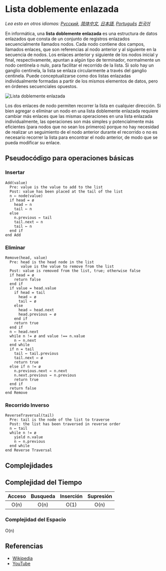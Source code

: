 # Lista doblemente enlazada

_Lea esto en otros idiomas:_
[_Русский_](README.ru-RU.md),
[_简体中文_](README.zh-CN.md),
[_日本語_](README.ja-JP.md),
[_Português_](README.pt-BR.md)
[_한국어_](README.ko-KR.md)

En informática, una **lista doblemente enlazada** es una estructura de datos enlazados que consta de un conjunto de registros enlazados secuencialmente llamados nodos. Cada nodo contiene dos campos, llamados enlaces, que son referencias al nodo anterior y al siguiente en la secuencia de nodos. Los enlaces anterior y siguiente de los nodos inicial y final, respectivamente, apuntan a algún tipo de terminador, normalmente un nodo centinela o nulo, para facilitar el recorrido de la lista. Si solo hay un ganglio centinela, la lista se enlaza circularmente a través del ganglio centinela. Puede conceptualizarse como dos listas enlazadas individualmente formadas a partir de los mismos elementos de datos, pero en órdenes secuenciales opuestos.

![Lista doblemente enlazada](https://upload.wikimedia.org/wikipedia/commons/5/5e/Doubly-linked-list.svg)

Los dos enlaces de nodo permiten recorrer la lista en cualquier dirección. Si bien agregar o eliminar un nodo en una lista doblemente enlazada requiere cambiar más enlaces que las mismas operaciones en una lista enlazada individualmente, las operaciones son más simples y potencialmente más eficientes (para nodos que no sean los primeros) porque no hay necesidad de realizar un seguimiento de el nodo anterior durante el recorrido o no es necesario recorrer la lista para encontrar el nodo anterior, de modo que se pueda modificar su enlace.

## Pseudocódigo para operaciones básicas

### Insertar

```text
Add(value)
  Pre: value is the value to add to the list
  Post: value has been placed at the tail of the list
  n ← node(value)
  if head = ø
    head ← n
    tail ← n
  else
    n.previous ← tail
    tail.next ← n
    tail ← n
  end if
end Add
```

### Eliminar

```text
Remove(head, value)
  Pre: head is the head node in the list
       value is the value to remove from the list
  Post: value is removed from the list, true; otherwise false
  if head = ø
    return false
  end if
  if value = head.value
    if head = tail
      head ← ø
      tail ← ø
    else
      head ← head.next
      head.previous ← ø
    end if
    return true
  end if
  n ← head.next
  while n != ø and value !== n.value
    n ← n.next
  end while
  if n = tail
    tail ← tail.previous
    tail.next ← ø
    return true
  else if n != ø
    n.previous.next ← n.next
    n.next.previous ← n.previous
    return true
  end if
  return false
end Remove
```

### Recorrido Inverso

```text
ReverseTraversal(tail)
  Pre: tail is the node of the list to traverse
  Post: the list has been traversed in reverse order
  n ← tail
  while n != ø
    yield n.value
    n ← n.previous
  end while
end Reverse Traversal
```

## Complejidades

## Complejidad del Tiempo

| Acceso | Busqueda | Inserción | Supresión |
| :----: | :------: | :-------: | :-------: |
|  O(n)  |   O(n)   |   O(1)    |   O(n)    |

### Complejidad del Espacio

O(n)

## Referencias

- [Wikipedia](https://en.wikipedia.org/wiki/Doubly_linked_list)
- [YouTube](https://www.youtube.com/watch?v=JdQeNxWCguQ&t=7s&index=72&list=PLLXdhg_r2hKA7DPDsunoDZ-Z769jWn4R8)
